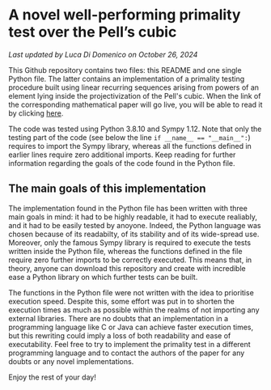 # A novel well-performing primality test over the Pell’s cubic
*Last updated by Luca Di Domenico on October 26, 2024*

This Github repository contains two files: this README and one single Python file.
The latter contains an implementation of a primality testing procedure built using linear recurring sequences arising from powers of an element lying inside the projectivization of the Pell's cubic.
When the link of the corresponding mathematical paper will go live, you will be able to read it by clicking [here]().

The code was tested using Python 3.8.10 and Sympy 1.12.
Note that only the testing part of the code (see below the line `if __name__ == "__main__":`) requires to import the Sympy library, whereas all the functions defined in earlier lines require zero additional imports.
Keep reading for further information regarding the goals of the code found in the Python file.

## The main goals of this implementation

The implementation found in the Python file has been written with three main goals in mind: it had to be highly readable, it had to execute realiably, and it had to be easily tested by anoyone. 
Indeed, the Python language was chosen because of its readabilty, of its stability and of its wide-spread use.
Moreover, only the famous Sympy library is required to execute the tests written inside the Python file, whereas the functions defined in the file require zero further imports to be correctly executed.
This means that, in theory, anyone can download this repository and create with incredible ease a Python library on which further tests can be built.

The functions in the Python file were not written with the idea to prioritise execution speed.
Despite this, some effort was put in to shorten the execution times as much as possible within the realms of not importing any external libraries.
There are no doubts that an implementation in a programming language like C or Java can achieve faster execution times, but this rewriting could imply a loss of both readability and ease of executability.
Feel free to try to implement the primality test in a different programming language and to contact the authors of the paper for any doubts or any novel implementations.

Enjoy the rest of your day!